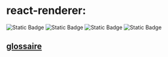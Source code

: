 # react-renderer:

![Static Badge](https://img.shields.io/badge/10.2.4-red?label=npm)
![Static Badge](https://img.shields.io/badge/1-green?label=contributor)
![Static Badge](https://img.shields.io/badge/0.0.1-blue?label=projet-version)
![Static Badge](https://img.shields.io/badge/0-blue?label=pull-request&labelColor=red&color=blue)

## <u>glossaire</u>